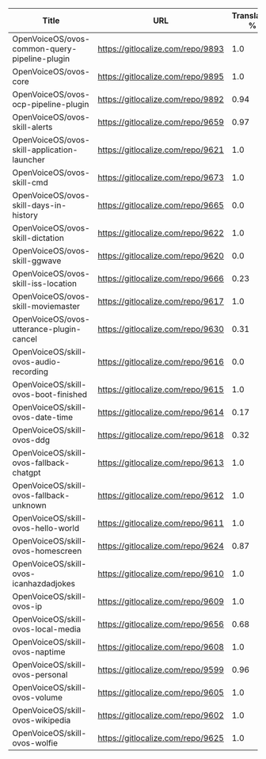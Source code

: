| Title | URL | Translated % | Total Chars | Total Words | Untranslated Chars | Untranslated Words | Translated Chars | Translated Words |
| --- | --- | --- | --- | --- | --- | --- | --- | --- |
| OpenVoiceOS/ovos-common-query-pipeline-plugin | https://gitlocalize.com/repo/9893 | 1.0 | 67 | 15 | 0 | 0 | 67 | 15 |
| OpenVoiceOS/ovos-core | https://gitlocalize.com/repo/9895 | 1.0 | 935 | 153 | 0 | 0 | 935 | 153 |
| OpenVoiceOS/ovos-ocp-pipeline-plugin | https://gitlocalize.com/repo/9892 | 0.94 | 2589 | 309 | 165 | 31 | 2424 | 278 |
| OpenVoiceOS/ovos-skill-alerts | https://gitlocalize.com/repo/9659 | 0.97 | 6160 | 1045 | 194 | 37 | 5966 | 1008 |
| OpenVoiceOS/ovos-skill-application-launcher | https://gitlocalize.com/repo/9621 | 1.0 | 55 | 6 | 0 | 0 | 55 | 6 |
| OpenVoiceOS/ovos-skill-cmd | https://gitlocalize.com/repo/9673 | 1.0 | 37 | 2 | 0 | 0 | 37 | 2 |
| OpenVoiceOS/ovos-skill-days-in-history | https://gitlocalize.com/repo/9665 | 0.0 | 10846463 | 1751649 | 10846463 | 1751649 | 0 | 0 |
| OpenVoiceOS/ovos-skill-dictation | https://gitlocalize.com/repo/9622 | 1.0 | 6654 | 951 | 0 | 0 | 6654 | 951 |
| OpenVoiceOS/ovos-skill-ggwave | https://gitlocalize.com/repo/9620 | 0.0 | 468 | 57 | 468 | 57 | 0 | 0 |
| OpenVoiceOS/ovos-skill-iss-location | https://gitlocalize.com/repo/9666 | 0.23 | 2706 | 439 | 2074 | 341 | 632 | 98 |
| OpenVoiceOS/ovos-skill-moviemaster | https://gitlocalize.com/repo/9617 | 1.0 | 3942 | 541 | 0 | 0 | 3942 | 541 |
| OpenVoiceOS/ovos-utterance-plugin-cancel | https://gitlocalize.com/repo/9630 | 0.31 | 220 | 36 | 152 | 24 | 68 | 12 |
| OpenVoiceOS/skill-ovos-audio-recording | https://gitlocalize.com/repo/9616 | 0.0 | 2330 | 355 | 2330 | 355 | 0 | 0 |
| OpenVoiceOS/skill-ovos-boot-finished | https://gitlocalize.com/repo/9615 | 1.0 | 418 | 34 | 0 | 0 | 418 | 34 |
| OpenVoiceOS/skill-ovos-date-time | https://gitlocalize.com/repo/9614 | 0.17 | 10935 | 2073 | 9124 | 1745 | 1811 | 328 |
| OpenVoiceOS/skill-ovos-ddg | https://gitlocalize.com/repo/9618 | 0.32 | 1511 | 260 | 1020 | 167 | 491 | 93 |
| OpenVoiceOS/skill-ovos-fallback-chatgpt | https://gitlocalize.com/repo/9613 | 1.0 | 128 | 25 | 0 | 0 | 128 | 25 |
| OpenVoiceOS/skill-ovos-fallback-unknown | https://gitlocalize.com/repo/9612 | 1.0 | 829 | 175 | 0 | 0 | 829 | 175 |
| OpenVoiceOS/skill-ovos-hello-world | https://gitlocalize.com/repo/9611 | 1.0 | 283 | 59 | 0 | 0 | 283 | 59 |
| OpenVoiceOS/skill-ovos-homescreen | https://gitlocalize.com/repo/9624 | 0.87 | 119 | 16 | 16 | 2 | 103 | 14 |
| OpenVoiceOS/skill-ovos-icanhazdadjokes | https://gitlocalize.com/repo/9610 | 1.0 | 357 | 74 | 0 | 0 | 357 | 74 |
| OpenVoiceOS/skill-ovos-ip | https://gitlocalize.com/repo/9609 | 1.0 | 710 | 153 | 0 | 0 | 710 | 153 |
| OpenVoiceOS/skill-ovos-local-media | https://gitlocalize.com/repo/9656 | 0.68 | 685 | 141 | 221 | 49 | 464 | 92 |
| OpenVoiceOS/skill-ovos-naptime | https://gitlocalize.com/repo/9608 | 1.0 | 739 | 131 | 0 | 0 | 739 | 131 |
| OpenVoiceOS/skill-ovos-personal | https://gitlocalize.com/repo/9599 | 0.96 | 640 | 96 | 26 | 6 | 614 | 90 |
| OpenVoiceOS/skill-ovos-volume | https://gitlocalize.com/repo/9605 | 1.0 | 919 | 168 | 0 | 0 | 919 | 168 |
| OpenVoiceOS/skill-ovos-wikipedia | https://gitlocalize.com/repo/9602 | 1.0 | 924 | 138 | 0 | 0 | 924 | 138 |
| OpenVoiceOS/skill-ovos-wolfie | https://gitlocalize.com/repo/9625 | 1.0 | 352 | 64 | 0 | 0 | 352 | 64 |
